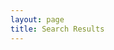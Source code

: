 ```yaml
---
layout: page
title: Search Results
---
```


<!-- List where search results will be rendered -->
<ul id="search-results"></ul>

<script>
// Template to generate the JSON to search
window.store = {
{% for post in site.posts %}
"{{ post.url | slugify }}": {
"title": "{{ post.title | xml_escape }}",
"author": "{{ post.author | xml_escape }}",
"category": "{{ post.category | xml_escape }}",
"content": {{ post.content | strip_html | strip_newlines | jsonify }},
"url": "{{ post.url | xml_escape | relative_url }}"
}
{% unless forloop.last %},{% endunless %}
{% endfor %}
};
</script>

<!-- Import lunr.js from unpkg.com -->
<script src="{{site.baseurl}}/assets/javascripts/lunr/lunr.js"></script>
<script src="{{site.baseurl}}/assets/javascripts/lunr-languages/lunr.stemmer.support.js"></script>
<script src="{{site.baseurl}}/assets/javascripts/lunr-languages/lunr.multi.js"></script>
<script src="{{site.baseurl}}/assets/javascripts/lunr-languages/lunr.he.js"></script>
<!-- Custom search script which we will create below -->
<script src="{{site.baseurl}}/assets/javascripts/search.js"></script>